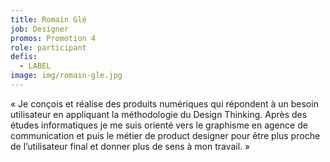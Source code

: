 ```yaml
---
title: Romain Glé
job: Designer
promos: Promotion 4
role: participant
defis:
  - LABEL
image: img/romain-gle.jpg
---
```

« Je conçois et réalise des produits numériques qui répondent à un besoin utilisateur en appliquant la méthodologie du Design Thinking. Après des études informatiques je me suis orienté vers le graphisme en agence de communication et puis le métier de product designer pour être plus proche de l’utilisateur final et donner plus de sens à mon travail. »